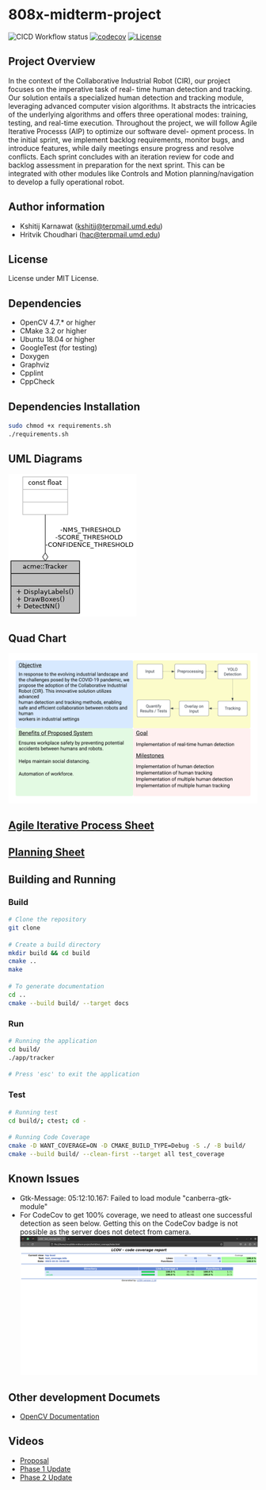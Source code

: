# 808x-midterm-project

![CICD Workflow status](https://github.com/KshitijKarnawat/808x-midterm-project/actions/workflows/main.yml/badge.svg)
[![codecov](https://codecov.io/gh/KshitijKarnawat/808x-midterm-project/branch/devel/graph/badge.svg)](https://codecov.io/gh/KshitijKarnawat/808x-midterm-project)
[![License](https://img.shields.io/badge/license-MIT-blue.svg)](LICENSE)

## Project Overview

In the context of the Collaborative Industrial Robot (CIR), our project focuses on the imperative task of real-
time human detection and tracking. Our solution entails a specialized human detection and tracking module,
leveraging advanced computer vision algorithms. It abstracts the intricacies of the underlying algorithms
and offers three operational modes: training, testing, and real-time execution.
Throughout the project, we will follow Agile Iterative Processs (AIP) to optimize our software devel-
opment process. In the initial sprint, we implement backlog requirements, monitor bugs, and introduce
features, while daily meetings ensure progress and resolve conflicts. Each sprint concludes with an iteration
review for code and backlog assessment in preparation for the next sprint. This can be integrated with other
modules like Controls and Motion planning/navigation to develop a fully operational robot.

## Author information

- Kshitij Karnawat (<kshitij@terpmail.umd.edu>)
- Hritvik Choudhari (<hac@terpmail.umd.edu>)

## License

License under MIT License.

## Dependencies

- OpenCV 4.7.* or higher
- CMake 3.2 or higher
- Ubuntu 18.04 or higher
- GoogleTest (for testing)
- Doxygen
- Graphviz
- Cpplint
- CppCheck

## Dependencies Installation

```sh
sudo chmod +x requirements.sh
./requirements.sh
```

## UML Diagrams

![UML Diagram](UML_Diagrams/Final/UML_Diagram.png)

## Quad Chart

![Quad Chart](./etc/quad_chart.png)

## [Agile Iterative Process Sheet](https://docs.google.com/spreadsheets/d/1ClVrcb1FtqD7OdxFqPrhnZTfMS6CZsh9HTW7clclphI/edit?usp=sharing)

## [Planning Sheet](https://docs.google.com/document/d/1iMmyf-nXXenmKZDXkSh4wu5QEsInimkXTg0Oqb2PvHU/edit?usp=sharing)

## Building and Running

### Build

```sh
# Clone the repository
git clone

# Create a build directory
mkdir build && cd build
cmake ..
make

# To generate documentation
cd ..
cmake --build build/ --target docs
```

### Run

```sh
# Running the application
cd build/
./app/tracker

# Press 'esc' to exit the application

```

### Test

```sh
# Running test
cd build/; ctest; cd -

# Running Code Coverage
cmake -D WANT_COVERAGE=ON -D CMAKE_BUILD_TYPE=Debug -S ./ -B build/
cmake --build build/ --clean-first --target all test_coverage
```

## Known Issues

- Gtk-Message: 05:12:10.167: Failed to load module "canberra-gtk-module"
- For CodeCov to get 100% coverage, we need to atleast one successful detection as seen below. Getting this on the CodeCov badge is not possible as the server does not detect from camera.
![LCOV](./etc/lcov.png)


## Other development Documets

- [OpenCV Documentation](https://opencv.org/)

## Videos

- [Proposal](https://www.youtube.com/watch?v=stZ0M5cbaZc)
- [Phase 1 Update](https://youtu.be/rU7ts5qoDmg)
- [Phase 2 Update](https://drive.google.com/drive/folders/117Q6IaYHH1USH-lrPJKtHf2k1KUElCaI?usp=sharing)